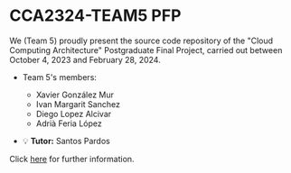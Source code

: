 # CCA2324-TEAM5 PFP

We (Team 5) proudly present the source code repository of the "Cloud Computing Architecture" Postgraduate Final Project, carried out between October 4, 2023 and February 28, 2024.

* Team 5's members:

  * Xavier González Mur
  * Ivan Margarit Sanchez
  * Diego Lopez Alcivar
  * Adrià Feria López

* :bulb: **Tutor:** Santos Pardos

Click [here](./IaC/README.md) for further information.


